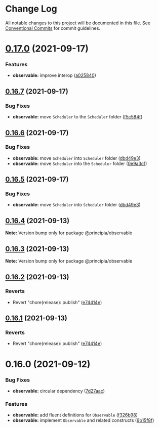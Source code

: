 # Change Log

All notable changes to this project will be documented in this file.
See [Conventional Commits](https://conventionalcommits.org) for commit guidelines.

# [0.17.0](https://github.com/0x706b/principia.ts/compare/@principia/observable@0.16.7...@principia/observable@0.17.0) (2021-09-17)


### Features

* **observable:** improve interop ([a025840](https://github.com/0x706b/principia.ts/commit/a025840106521ba14691e3e29443350cd4d995b6))





## [0.16.7](https://github.com/0x706b/principia.ts/compare/@principia/observable@0.16.4...@principia/observable@0.16.7) (2021-09-17)


### Bug Fixes

* **observable:** move `Scheduler` to the `Scheduler` folder ([f5c584f](https://github.com/0x706b/principia.ts/commit/f5c584f4f603043c8abd1601ac9c22f53f213337))





## [0.16.6](https://github.com/0x706b/principia.ts/compare/@principia/observable@0.16.4...@principia/observable@0.16.6) (2021-09-17)


### Bug Fixes

* **observable:** move `Scheduler` into `Scheduler` folder ([dbd49e3](https://github.com/0x706b/principia.ts/commit/dbd49e3b8685adc48a3bf9abe2e83eb8a227f5bc))
* **observable:** move `Scheduler` into the `Scheduler` folder ([0e9a3c1](https://github.com/0x706b/principia.ts/commit/0e9a3c169c8b5ed14552c11e2f4ce29d3e616568))





## [0.16.5](https://github.com/0x706b/principia.ts/compare/@principia/observable@0.16.4...@principia/observable@0.16.5) (2021-09-17)


### Bug Fixes

* **observable:** move `Scheduler` into `Scheduler` folder ([dbd49e3](https://github.com/0x706b/principia.ts/commit/dbd49e3b8685adc48a3bf9abe2e83eb8a227f5bc))





## [0.16.4](https://github.com/0x706b/principia.ts/compare/@principia/observable@0.16.3...@principia/observable@0.16.4) (2021-09-13)

**Note:** Version bump only for package @principia/observable





## [0.16.3](https://github.com/0x706b/principia.ts/compare/@principia/observable@0.16.2...@principia/observable@0.16.3) (2021-09-13)

**Note:** Version bump only for package @principia/observable





## [0.16.2](https://github.com/0x706b/principia.ts/compare/@principia/observable@0.16.1...@principia/observable@0.16.2) (2021-09-13)


### Reverts

* Revert "chore(release): publish" ([e74414e](https://github.com/0x706b/principia.ts/commit/e74414effa51392092770ecd542b55608dbb1201))





## [0.16.1](https://github.com/0x706b/principia.ts/compare/@principia/observable@0.16.1...@principia/observable@0.16.1) (2021-09-13)


### Reverts

* Revert "chore(release): publish" ([e74414e](https://github.com/0x706b/principia.ts/commit/e74414effa51392092770ecd542b55608dbb1201))





# 0.16.0 (2021-09-12)


### Bug Fixes

* **observable:** circular dependency ([7d27aac](https://github.com/0x706b/principia.ts/commit/7d27aaceed02ffa663f8edbd2b833313e2762060))


### Features

* **observable:** add fluent definitions for `Observable` ([f326b98](https://github.com/0x706b/principia.ts/commit/f326b98924fe5940d4a0b54c352e70e6bf2d9821))
* **observable:** implement `Observable` and related constructs ([6b15f8f](https://github.com/0x706b/principia.ts/commit/6b15f8f6f6791c114467e2c7d6c68085d9903d02))
